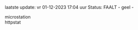 laatste update: 
vr 01-12-2023 17:04   uur 
Status: FAALT - geel - 
<div class="service Y">microstation</div><div class="service Y">httpstat</div>